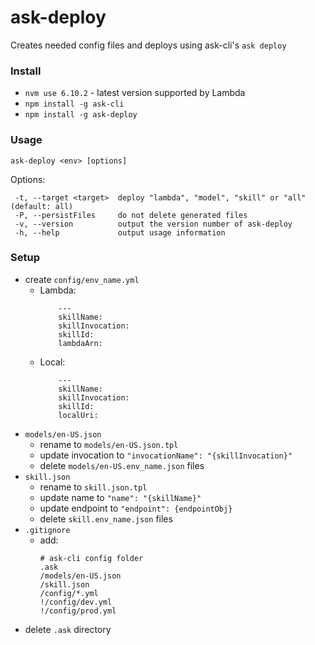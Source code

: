 # ask-deploy
Creates needed config files and deploys using ask-cli's `ask deploy`

### Install
* `nvm use 6.10.2` - latest version supported by Lambda 
* `npm install -g ask-cli`
* `npm install -g ask-deploy`

### Usage
`ask-deploy <env> [options]`

Options:
````
 -t, --target <target>  deploy "lambda", "model", "skill" or "all" (default: all)
 -P, --persistFiles     do not delete generated files
 -v, --version          output the version number of ask-deploy
 -h, --help             output usage information
````

### Setup
* create  `config/env_name.yml`
    * Lambda:
        ````
            ---
            skillName: 
            skillInvocation: 
            skillId: 
            lambdaArn:
        ````
    * Local:
        ````
            ---
            skillName: 
            skillInvocation: 
            skillId: 
            localUri:
        ````
* `models/en-US.json`
    * rename to `models/en-US.json.tpl`
    * update invocation to `"invocationName": "{skillInvocation}"`
    * delete `models/en-US.env_name.json` files
* `skill.json`
    * rename to `skill.json.tpl`
    * update name to `"name": "{skillName}"`
    * update endpoint to `"endpoint": {endpointObj}`
     * delete `skill.env_name.json` files
* `.gitignore`
    * add:
        ````
        # ask-cli config folder
        .ask
        /models/en-US.json
        /skill.json
        /config/*.yml
        !/config/dev.yml
        !/config/prod.yml
        ````
* delete `.ask` directory
